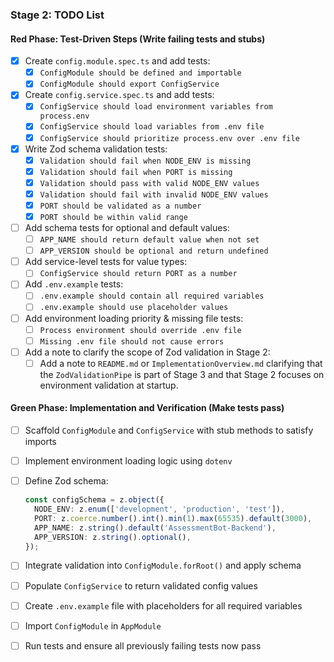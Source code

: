 ### Stage 2: TODO List

#### Red Phase: Test-Driven Steps (Write failing tests and stubs)

- [X] Create `config.module.spec.ts` and add tests:
  - [X] `ConfigModule should be defined and importable`
  - [X] `ConfigModule should export ConfigService`

- [X] Create `config.service.spec.ts` and add tests:
  - [X] `ConfigService should load environment variables from process.env`
  - [X] `ConfigService should load variables from .env file`
  - [X] `ConfigService should prioritize process.env over .env file`

- [X] Write Zod schema validation tests:
  - [X] `Validation should fail when NODE_ENV is missing`
  - [X] `Validation should fail when PORT is missing`
  - [X] `Validation should pass with valid NODE_ENV values`
  - [X] `Validation should fail with invalid NODE_ENV values`
  - [X] `PORT should be validated as a number`
  - [X] `PORT should be within valid range`

- [ ] Add schema tests for optional and default values:
  - [ ] `APP_NAME should return default value when not set`
  - [ ] `APP_VERSION should be optional and return undefined`

- [ ] Add service-level tests for value types:
  - [ ] `ConfigService should return PORT as a number`

- [ ] Add `.env.example` tests:
  - [ ] `.env.example should contain all required variables`
  - [ ] `.env.example should use placeholder values`

- [ ] Add environment loading priority & missing file tests:
  - [ ] `Process environment should override .env file`
  - [ ] `Missing .env file should not cause errors`

- [ ] Add a note to clarify the scope of Zod validation in Stage 2:
  - [ ] Add a note to `README.md` or `ImplementationOverview.md` clarifying that the `ZodValidationPipe` is part of Stage 3 and that Stage 2 focuses on environment validation at startup.

#### Green Phase: Implementation and Verification (Make tests pass)

- [ ] Scaffold `ConfigModule` and `ConfigService` with stub methods to satisfy imports

- [ ] Implement environment loading logic using `dotenv`

- [ ] Define Zod schema:

  ```typescript
  const configSchema = z.object({
    NODE_ENV: z.enum(['development', 'production', 'test']),
    PORT: z.coerce.number().int().min(1).max(65535).default(3000),
    APP_NAME: z.string().default('AssessmentBot-Backend'),
    APP_VERSION: z.string().optional(),
  });
  ```

- [ ] Integrate validation into `ConfigModule.forRoot()` and apply schema

- [ ] Populate `ConfigService` to return validated config values

- [ ] Create `.env.example` file with placeholders for all required variables

- [ ] Import `ConfigModule` in `AppModule`

- [ ] Run tests and ensure all previously failing tests now pass
